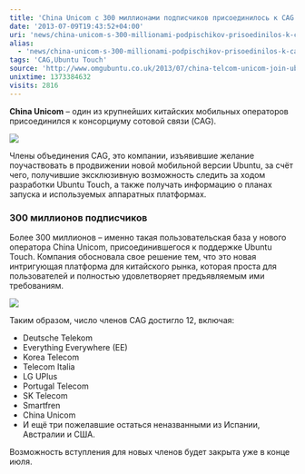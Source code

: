 ```yaml
---
title: 'China Unicom с 300 миллионами подписчиков присоединилось к CAG'
date: '2013-07-09T19:43:52+04:00'
uri: 'news/china-unicom-s-300-millionami-podpischikov-prisoedinilos-k-cag'
alias: 
  - 'news/china-unicom-s-300-millionami-podpischikov-prisoedinilos-k-cag.html'
tags: 'CAG,Ubuntu Touch'
source: 'http://www.omgubuntu.co.uk/2013/07/china-telcom-unicom-join-ubuntu-touch-group'
unixtime: 1373384632
visits: 2816
---
```

**China Unicom** – один из крупнейших китайских мобильных операторов присоединился к консорциуму сотовой связи (CAG).

[![](img/2013/07/09/19-00/7830466076.jpg)](img/2013/07/09/19-00/7830466076.jpg)

Члены объединения CAG, это компании, изъявившие желание поучаствовать в продвижении новой мобильной версии Ubuntu, за счёт чего, получившие эксклюзивную возможность следить за ходом разработки Ubuntu Touch, а также получать информацию о планах запуска и используемых аппаратных платформах.

### 300 миллионов подписчиков

Более 300 миллионов – именно такая пользовательская база у нового оператора China Unicom, присоединившегося к поддержке Ubuntu Touch. Компания обосновала свое решение тем, что это новая интригующая платформа для китайского рынка, которая проста для пользователей и полностью удовлетворяет предъявляемым ими требованиям.

[![](img/2013/07/09/19-00/2046688180.jpg)](img/2013/07/09/19-00/2046688180.jpg)

Таким образом, число членов CAG достигло 12, включая:

*   Deutsche Telekom
*   Everything Everywhere (EE)
*   Korea Telecom
*   Telecom Italia
*   LG UPlus
*   Portugal Telecom
*   SK Telecom
*   Smartfren
*   China Unicom
*   И ещё три пожелавшие остаться неназванными из Испании, Австралии и США.

Возможность вступления для новых членов будет закрыта уже в конце июля.
